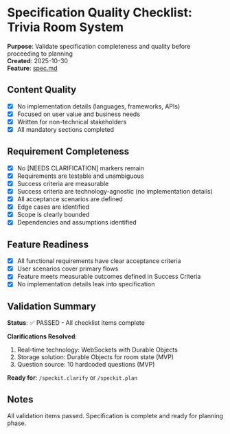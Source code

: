 # Specification Quality Checklist: Trivia Room System

**Purpose**: Validate specification completeness and quality before proceeding to planning  
**Created**: 2025-10-30  
**Feature**: [spec.md](../spec.md)

## Content Quality

- [x] No implementation details (languages, frameworks, APIs)
- [x] Focused on user value and business needs
- [x] Written for non-technical stakeholders
- [x] All mandatory sections completed

## Requirement Completeness

- [x] No [NEEDS CLARIFICATION] markers remain
- [x] Requirements are testable and unambiguous
- [x] Success criteria are measurable
- [x] Success criteria are technology-agnostic (no implementation details)
- [x] All acceptance scenarios are defined
- [x] Edge cases are identified
- [x] Scope is clearly bounded
- [x] Dependencies and assumptions identified

## Feature Readiness

- [x] All functional requirements have clear acceptance criteria
- [x] User scenarios cover primary flows
- [x] Feature meets measurable outcomes defined in Success Criteria
- [x] No implementation details leak into specification

## Validation Summary

**Status**: ✅ PASSED - All checklist items complete

**Clarifications Resolved**:
1. Real-time technology: WebSockets with Durable Objects
2. Storage solution: Durable Objects for room state (MVP)
3. Question source: 10 hardcoded questions (MVP)

**Ready for**: `/speckit.clarify` or `/speckit.plan`

## Notes

All validation items passed. Specification is complete and ready for planning phase.
